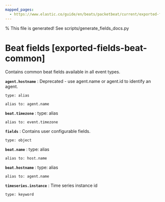 ```yaml
---
mapped_pages:
  - https://www.elastic.co/guide/en/beats/packetbeat/current/exported-fields-beat-common.html
---
```


% This file is generated! See scripts/generate_fields_docs.py

# Beat fields [exported-fields-beat-common]

Contains common beat fields available in all event types.

**`agent.hostname`**
:   Deprecated - use agent.name or agent.id to identify an agent.

    type: alias

    alias to: agent.name


**`beat.timezone`**
:   type: alias

    alias to: event.timezone


**`fields`**
:   Contains user configurable fields.

    type: object


**`beat.name`**
:   type: alias

    alias to: host.name


**`beat.hostname`**
:   type: alias

    alias to: agent.name


**`timeseries.instance`**
:   Time series instance id

    type: keyword


